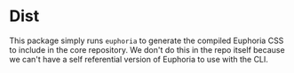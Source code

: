 # Dist

This package simply runs `euphoria` to generate the compiled Euphoria CSS to include in the core repository. We don't do this in the repo itself because we can't have a self referential version of Euphoria to use with the CLI.
